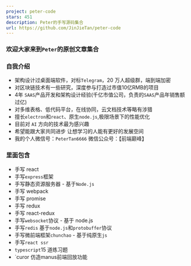 ```yaml
---
project: peter-code
stars: 451
description: Peter的手写源码集合
url: https://github.com/JinJieTan/peter-code
---
```


### 欢迎大家来到`Peter`的原创文章集合

### 自我介绍

-   架构设计过桌面端软件，对标`Telegram`，20 万人超级群，端到端加密
-   对区块链技术有一些研究，深度参与打造过市值10亿RMB的项目
-   4年 `SAAS`产品开发和架构设计经验(千亿市值公司，负责的`SAAS`产品年销售额过亿)
-   对多维表格、低代码平台，在线协同，云文档技术等略有涉猎
-   擅长`electron`和`react`、原生`node.js`,极限场景下的性能优化
-   目前对 `AI` 方向的技术最为感兴趣
-   希望能跟大家共同进步 让想学习的人能有更好的发展空间
-   我的个人微信号：`PeterTan6666` 微信公众号：【前端巅峰】

### 里面包含

-   手写 react
-   手写`express`框架
-   手写静态资源服务器 - 基于`Node.js`
-   手写 webpack
-   手写 promise
-   手写 redux
-   手写 react-redux
-   手写`websocket`协议 - 基于 node.js
-   手写`redis` 基于`node.js`和`protobuffer`协议
-   手写微前端框架`chunchao` - 基于纯原生`js`
-   手写`react ssr`
-   `typescript`15 道练习题
-   \`curor 仿造manus前端回放功能
